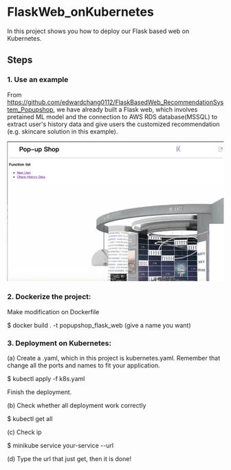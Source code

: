 # FlaskWeb_onKubernetes
In this project shows you how to deploy our Flask based web on Kubernetes.

## Steps

### 1. Use an example 

From https://github.com/edwardchang0112/FlaskBasedWeb_RecommendationSystem_Popupshop, we have already built a Flask web, which involves pretained ML model and the connection to AWS RDS database(MSSQL) to extract user's history data and give users the customized recommendation (e.g. skincare solution in this example).

![image](https://github.com/edwardchang0112/FlaskWeb_onKubernetes/blob/master/MainPage01.png)

### 2. Dockerize the project:

Make modification on Dockerfile

$ docker build . -t popupshop_flask_web (give a name you want)

### 3. Deployment on Kubernetes:
(a) Create a .yaml, which in this project is kubernetes.yaml. Remember that change all the ports and names to fit your application. 

$ kubectl apply -f k8s.yaml

Finish the deployment.

(b) Check whether all deployment work correctly

$ kubectl get all

(c) Check ip

$ minikube service your-service --url

(d) Type the url that just get, then it is done!
